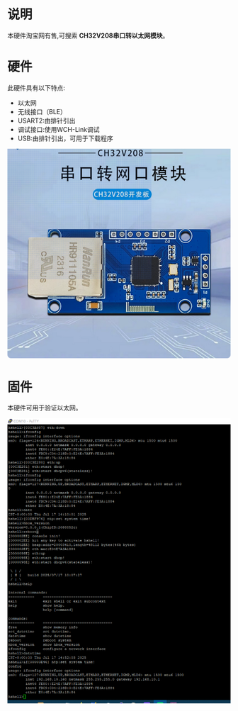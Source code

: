 # 说明

本硬件淘宝网有售,可搜索 **CH32V208串口转以太网模块**。

# 硬件

此硬件具有以下特点:

- 以太网
- 无线接口（BLE）
- USART2:由排针引出
- 调试接口:使用WCH-Link调试
- USB:由排针引出，可用于下载程序



![CH32V208](CH32V208.png)

# 固件

本硬件可用于验证以太网。

![CH32V208_eth_firmware_hshell](CH32V208_eth_firmware_hshell.png)